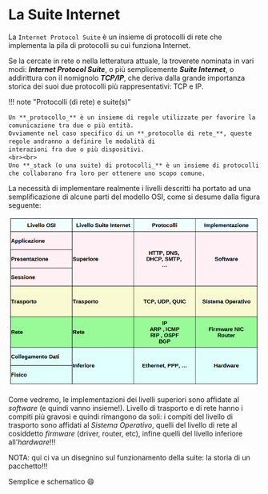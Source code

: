 # La Suite Internet


La `Internet Protocol Suite` è un insieme di protocolli di rete che implementa la pila di protocolli su cui funziona Internet. 

Se la cercate in rete o nella letteratura attuale, la troverete nominata in vari modi: ***Internet Protocol Suite***, o più semplicemente ***Suite Internet***, 
o addirittura con il nomignolo ***TCP/IP***, che deriva dalla grande importanza storica 
dei suoi due protocolli più rappresentativi: TCP e IP.

!!! note "Protocolli (di rete) e suite(s)"

    Un **_protocollo_** è un insieme di regole utilizzate per favorire la comunicazione tra due o più entità. 
    Ovviamente nel caso specifico di un **_protocollo di rete_**, queste regole andranno a definire le modalità di
    interazioni fra due o più dispositivi.
    <br><br>
    Uno **_stack (o una suite) di protocolli_** è un insieme di protocolli che collaborano fra loro per ottenere uno scopo comune.

La necessità di implementare realmente i livelli descritti ha portato ad una semplificazione di alcune parti del modello OSI, come si desume dalla figura seguente:

![Confronto fra OSI e TCP/IP](images/OSI_vs_TCPIP.png)

Come vedremo, le implementazioni dei livelli superiori sono affidate al *software* (e quindi vanno insieme!). Livello di trasporto e di rete hanno i compiti più gravosi
e quindi rimangono da soli: i compiti del livello di trasporto sono affidati al *Sistema Operativo*, quelli del livello di rete al cosiddetto *firmware* (driver, router, etc),
infine quelli del livello inferiore all'*hardware*!!!

NOTA: qui ci va un disegnino sul funzionamento della suite: la storia di un pacchetto!!!

Semplice e schematico :smile:
